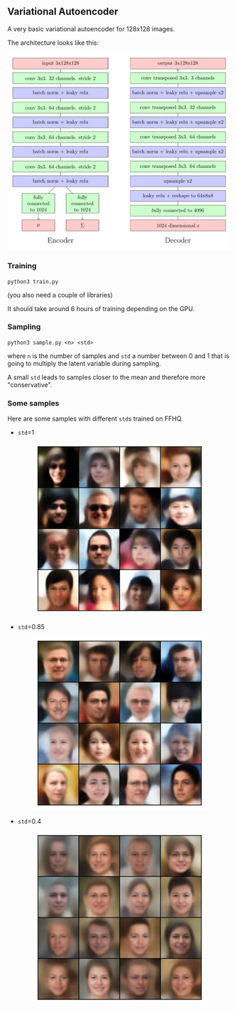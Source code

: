 ## Variational Autoencoder

A very basic variational autoencoder for 128x128 images.

The architecture looks like this:

<p align="center">
    <img src="images/architecture.svg">
</p>

### Training

    python3 train.py

(you also need a couple of libraries)

It should take around 6 hours of training depending on the GPU.

### Sampling 

    python3 sample.py <n> <std>

where ```n``` is the number of samples and ```std``` a number between 0 and 1 that is going to multiply the latent variable during sampling. 

A small ```std``` leads to samples closer to the mean and therefore more "conservative".

### Some samples

Here are some samples with different ```std```s trained on FFHQ.


- ```std```=1

<p align="center">
    <img src="images/samples_std_1.0.png">
</p>

- ```std```=0.85

<p align="center">
    <img src="images/samples_std_0.85.png">
</p>



- ```std```=0.4

<p align="center">
    <img src="images/samples_std_0.4.png">
</p>